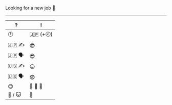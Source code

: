 Looking for a new job :dog:

---

| ? | ! |
|---|---|
| :clock1: | :jp: (+:clock9:) |
| :jp: :writing_hand: | :sunglasses: |
| :jp: :speaking_head: | :sunglasses: |
| :us: :writing_hand: | :expressionless: |
| :us: :speaking_head: | :fearful: |
| :heart_eyes: | :taco: :sushi: :hamburger: |
| :dog: / :cat: | :dog: |
